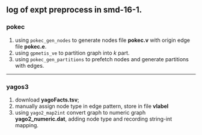 ## log of expt preprocess in smd-16-1.


### pokec

1. using `pokec_gen_nodes` to generate nodes file **pokec.v** with origin edge file **pokec.e**.
2. using `gpmetis_ve` to partition graph into _k_ part.
3. using `pokec_gen_partitions` to prefetch nodes and generate partitions with edges.

----------------------------------------------------------

### yagos3

1. download **yagoFacts.tsv**;
2. manually assign node type in edge pattern, store in file **vlabel**
2. using `yago2_map2int` convert graph to numeric graph **yago2_numeric.dat**, adding node type and recording string-int mapping.
